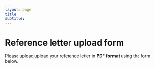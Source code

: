 ```yaml
---
layout: page
title: 
subtitle: 
---
```


# Reference letter upload form

Please upload upload your reference letter in __PDF__ __format__ using the form below.



<div class="cognito">
<script src="https://services.cognitoforms.com/s/lsYMFXl4X06ptGHB72ODFA"></script>
<script>Cognito.load("forms", { id: "4" });</script>
</div>
